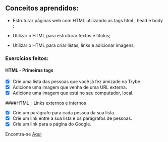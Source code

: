 ## Conceitos aprendidos:

* Estruturar páginas web com HTML utilizando as tags html , head e body ;

* Utilizar o HTML para estruturar textos e títulos;

* Utilizar o HTML para criar listas, links e adicionar imagens;


### Exercícios feitos:
#### HTML - Primeiras tags
- [X] Crie uma lista das pessoas que você já fez amizade na Trybe.
- [X] Adicione uma imagem que venha de uma URL externa.
- [X] Adicione uma imagem que está no seu computador, local.

####HTML - Links externos e internos
- [X] Crie um parágrafo para cada pessoa da sua lista.
- [X] Crie um link entre a sua lista e os parágrafos de pessoas.
- [X] Crie um link para a página do Google.

Encontra-se [Aqui](https://github.com/andremarquezz/trybe-exercicios/blob/main/Fundamentos-Desenvolvimento-Web/bloco-3-introducao-a-html-e-css/dia-1-html-css-estruturas-de-pagina/index.html)
